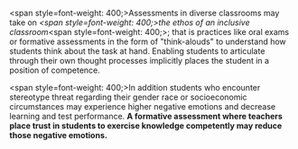 <span style=font-weight: 400;>Assessments in diverse classrooms may take on </span><i><span style=font-weight: 400;>the ethos of an inclusive classroom</span></i><span style=font-weight: 400;>; that is practices like oral exams or formative assessments in the form of "think-alouds" to understand how students think about the task at hand. Enabling students to articulate through their own thought processes implicitly places the student in a position of competence.</span>

<span style=font-weight: 400;>In addition students who encounter stereotype threat regarding their gender race or socioeconomic circumstances may experience higher negative emotions and decrease learning and test performance. </span>**A formative assessment where teachers place trust in students to exercise knowledge competently may reduce those negative emotions.**